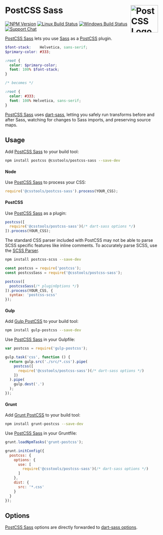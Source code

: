 # PostCSS Sass [<img src="https://postcss.github.io/postcss/logo.svg" alt="PostCSS Logo" width="90" height="90" align="right">][postcss]

[![NPM Version][npm-img]][npm-url]
[![Linux Build Status][cli-img]][cli-url]
[![Windows Build Status][win-img]][win-url]
[![Support Chat][git-img]][git-url]

[PostCSS Sass] lets you use [Sass] as a [PostCSS] plugin.

```scss
$font-stack:    Helvetica, sans-serif;
$primary-color: #333;

:root {
  color: $primary-color;
  font: 100% $font-stack;
}

/* becomes */

:root {
  color: #333;
  font: 100% Helvetica, sans-serif;
}
```

[PostCSS Sass] uses [dart-sass], letting you safely run transforms before and
after Sass, watching for changes to Sass imports, and preserving source maps.

## Usage

Add [PostCSS Sass] to your build tool:

```sh
npm install postcss @csstools/postcss-sass --save-dev
```

#### Node

Use [PostCSS Sass] to process your CSS:

```js
require('@csstools/postcss-sass').process(YOUR_CSS);
```

#### PostCSS

Use [PostCSS Sass] as a plugin:

```js
postcss([
  require('@csstools/postcss-sass')(/* dart-sass options */)
]).process(YOUR_CSS);
```

The standard CSS parser included with PostCSS may not be able to parse SCSS
specific features like inline comments. To accurately parse SCSS, use
the [SCSS Parser].

```bash
npm install postcss-scss --save-dev
```

```js
const postcss = require('postcss');
const postcssSass = require('@csstools/postcss-sass');

postcss([
  postcssSass(/* pluginOptions */)
]).process(YOUR_CSS, {
  syntax: 'postcss-scss'
});
```

#### Gulp

Add [Gulp PostCSS] to your build tool:

```sh
npm install gulp-postcss --save-dev
```

Use [PostCSS Sass] in your Gulpfile:

```js
var postcss = require('gulp-postcss');

gulp.task('css', function () {
  return gulp.src('./src/*.css').pipe(
    postcss([
      require('@csstools/postcss-sass')(/* dart-sass options */)
    ])
  ).pipe(
    gulp.dest('.')
  );
});
```

#### Grunt

Add [Grunt PostCSS] to your build tool:

```sh
npm install grunt-postcss --save-dev
```

Use [PostCSS Sass] in your Gruntfile:

```js
grunt.loadNpmTasks('grunt-postcss');

grunt.initConfig({
  postcss: {
    options: {
      use: [
        require('@csstools/postcss-sass')(/* dart-sass options */)
      ]
    },
    dist: {
      src: '*.css'
    }
  }
});
```

## Options

[PostCSS Sass] options are directly forwarded to [dart-sass options].

[cli-img]: https://img.shields.io/travis/jonathantneal/postcss-sass.svg
[cli-url]: https://travis-ci.org/jonathantneal/postcss-sass
[git-img]: https://img.shields.io/badge/support-chat-blue.svg
[git-url]: https://gitter.im/postcss/postcss
[npm-img]: https://img.shields.io/npm/v/@csstools/postcss-sass.svg
[npm-url]: https://www.npmjs.com/package/@csstools/postcss-sass
[win-img]: https://img.shields.io/appveyor/ci/jonathantneal/postcss-sass.svg
[win-url]: https://ci.appveyor.com/project/jonathantneal/postcss-sass

[Gulp PostCSS]: https://github.com/postcss/gulp-postcss
[Grunt PostCSS]: https://github.com/nDmitry/grunt-postcss
[dart-sass]: https://github.com/sass/dart-sass
[dart-sass options]: https://github.com/sass/dart-sass#javascript-api
[PostCSS]: https://github.com/postcss/postcss
[PostCSS Sass]: https://github.com/jonathantneal/postcss-sass
[Sass]: https://github.com/sass/dart-sass
[SCSS Parser]: https://github.com/postcss/postcss-scss
